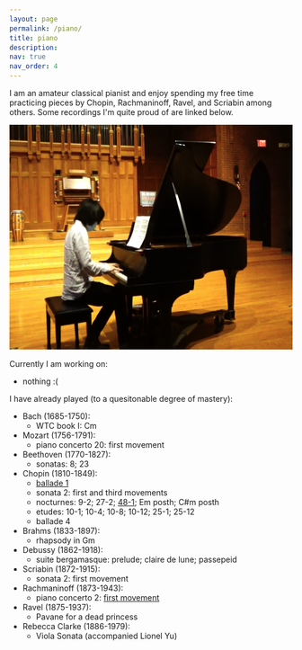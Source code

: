 ```yaml
---
layout: page
permalink: /piano/
title: piano
description: 
nav: true
nav_order: 4
---
```


I am an amateur classical pianist and enjoy spending my free time practicing pieces by Chopin, Rachmaninoff, Ravel, and Scriabin among others. Some recordings I'm quite proud of are linked below.

<img width="600" height="400" src="/assets/img/piano.png" /> 


Currently I am working on:
- nothing :(


I have already played (to a quesitonable degree of mastery):
- Bach (1685-1750): 
    - WTC book I: Cm
- Mozart (1756-1791):
    - piano concerto 20: first movement
- Beethoven (1770-1827):
    - sonatas: 8; 23
- Chopin (1810-1849):
    - [ballade 1](https://youtu.be/0DLgGLZWVc4)
    - sonata 2: first and third movements
    - nocturnes: 9-2; 27-2; [48-1](https://youtu.be/NNL2VH3pXDE); Em posth; C#m posth
    - etudes: 10-1; 10-4; 10-8; 10-12; 25-1; 25-12
    - ballade 4
- Brahms (1833-1897): 
    - rhapsody in Gm
- Debussy (1862-1918):
    - suite bergamasque: prelude; claire de lune; passepeid
- Scriabin (1872-1915):
    - sonata 2: first movement
- Rachmaninoff (1873-1943): 
    - piano concerto 2: [first movement](https://youtu.be/T01d41ffO58)
- Ravel (1875-1937): 
    - Pavane for a dead princess
- Rebecca Clarke (1886-1979):
    - Viola Sonata (accompanied Lionel Yu)


